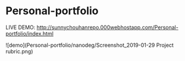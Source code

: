 # Personal-portfolio
LIVE DEMO: http://sunnychouhanrepo.000webhostapp.com/Personal-portfolio/index.html


![demo](Personal-portfolio/nanodeg/Screenshot_2019-01-29 Project rubric.png)

